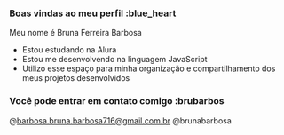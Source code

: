 ### Boas vindas ao meu perfil :blue_heart
Meu nome é Bruna Ferreira Barbosa

- Estou estudando na Alura
- Estou me desenvolvendo na linguagem JavaScript
- Utilizo esse espaço para minha organização e compartilhamento dos meus projetos desenvolvidos
### Você pode entrar em contato comigo :brubarbos

@barbosa.bruna.barbosa716@gmail.com.br
@brunabarbosa
